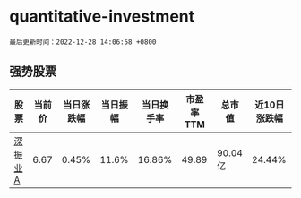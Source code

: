 # quantitative-investment

`最后更新时间：2022-12-28 14:06:58 +0800`

## 强势股票

|股票|当前价|当日涨跌幅|当日振幅|当日换手率|市盈率TTM|总市值|近10日涨跌幅|
|----|----|----|----|----|----|----|----|
|[深振业A](https://xueqiu.com/S/SZ000006)|6.67|0.45%|11.6%|16.86%|49.89|90.04亿|24.44%|
